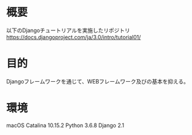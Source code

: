# 概要
以下のDjangoチュートリアルを実施したリポジトリ
https://docs.djangoproject.com/ja/3.0/intro/tutorial01/

# 目的
Djangoフレームワークを通じて、WEBフレームワーク及びの基本を抑える。

# 環境
macOS Catalina 10.15.2
Python 3.6.8
Django 2.1
